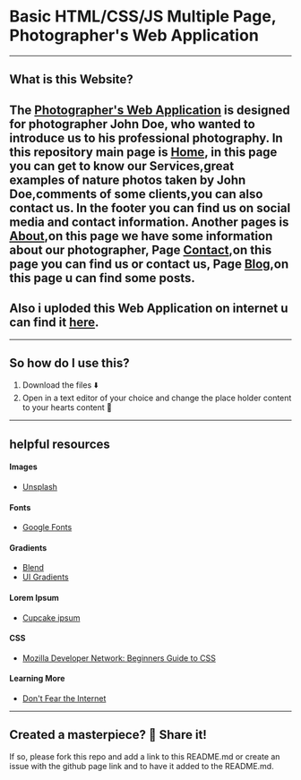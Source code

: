 # Basic HTML/CSS/JS Multiple Page, Photographer's Web Application 

----
## What is this Website?
The [Photographer's Web Application](https://github.com/M1racle-Heen/new_Project.git) is designed for photographer John Doe, who wanted to introduce us to his professional photography.
In this repository main page is [Home](https://github.com/M1racle-Heen/new_Project/blob/main/hello.html), in this page you can get to know our Services,great examples of nature photos taken by John Doe,comments of some clients,you can also contact us. In the footer you can find us on social media and contact information.
Another pages is [About](https://github.com/M1racle-Heen/new_Project/blob/main/about.html),on this page we have some information about our photographer,
Page [Contact](https://github.com/M1racle-Heen/new_Project/blob/main/contact.html),on this page you can find us or contact us,
Page [Blog](https://github.com/M1racle-Heen/new_Project/blob/main/blog.html),on this page u can find some posts.
----
Also i uploded this Web Application on internet u can find it [here](https://projectonheroku.herokuapp.com/hello.html).
----

----
## So how do I use this?
1. Download the files ⬇️
2. Open in a text editor of your choice and change the place holder content to your hearts content 💛


----
## helpful resources
#### Images
* [Unsplash](https://unsplash.com)

#### Fonts
* [Google Fonts](https://fonts.google.com/)

#### Gradients
* [Blend](http://colinkeany.com/blend/)
* [UI Gradients](https://uigradients.com)

#### Lorem Ipsum
* [Cupcake ipsum](http://www.cupcakeipsum.com)

#### CSS
* [Mozilla Developer Network: Beginners Guide to CSS](https://developer.mozilla.org/en-US/docs/Learn/CSS/Introduction_to_CSS)


#### Learning More
* [Don't Fear the Internet](http://www.dontfeartheinternet.com/)





----
## Created a masterpiece? 🎨 Share it!
If so, please fork this repo and add a link to this README.md or create an issue with the github page link and to have it added to the README.md.

